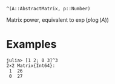 ```
^(A::AbstractMatrix, p::Number)
```

Matrix power, equivalent to $\exp(p\log(A))$

# Examples

```jldoctest
julia> [1 2; 0 3]^3
2×2 Matrix{Int64}:
 1  26
 0  27
```

